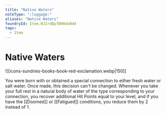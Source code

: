 ```yaml
---
title: "Native Waters"
noteType: ":luggage:"
aliases: "Native Waters"
foundryId: Item.NJIrdDpfBH0ob8dd
tags:
  - Item
---
```


# Native Waters
![[icons-sundries-books-book-red-exclamation.webp|150]]

You were born with or obtained a special connection to either fresh water or salt water. Once made, this decision can't be changed. Whenever you take your full rest in a natural body of water of the type corresponding to your connection, you recover additional Hit Points equal to your level, and if you have the [[Doomed]] or [[Fatigued]] conditions, you reduce them by 2 instead of 1.
